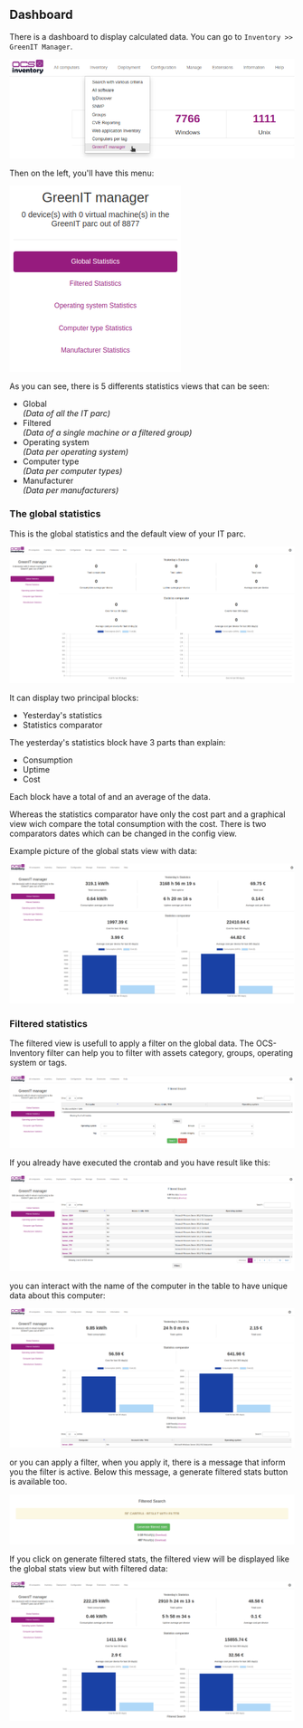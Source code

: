## Dashboard
There is a dashboard to display calculated data. You can go to `Inventory >> GreenIT Manager`.

![](../../../img/server/greenit/dashboard_1.png)

Then on the left, you'll have this menu:

![](../../../img/server/greenit/dashboard_2.png)

As you can see, there is 5 differents statistics views that can be seen:
- Global <br> *(Data of all the IT parc)*
- Filtered <br> *(Data of a single machine or a filtered group)*
- Operating system <br> *(Data per operating system)*
- Computer type <br> *(Data per computer types)*
- Manufacturer <br> *(Data per manufacturers)*

### The global statistics
This is the global statistics and the default view of your IT parc.

![](../../../img/server/greenit/dashboard_global_1.png)

It can display two principal blocks:
- Yesterday's statistics
- Statistics comparator

The yesterday's statistics block have 3 parts than explain:
- Consumption
- Uptime
- Cost

Each block have a total of and an average of the data.

Whereas the statistics comparator have only the cost part and a graphical view wich compare the total consumption with the cost. There is two comparators dates which can be changed in the config view.

Example picture of the global stats view with data:

![](../../../img/server/greenit/dashboard_global_2.png)

### Filtered statistics
The filtered view is usefull to apply a filter on the global data. The OCS-Inventory filter can help you to filter with assets category, groups, operating system or tags.

![](../../../img/server/greenit/dashboard_filtered_1.png)

If you already have executed the crontab and you have result like this:

![](../../../img/server/greenit/dashboard_filtered_2.png)

you can interact with the name of the computer in the table to have unique data about this computer:

![](../../../img/server/greenit/dashboard_filtered_3.png)

or you can apply a filter, when you apply it, there is a message that inform you the filter is active. Below this message, a generate filtered stats button is available too.

![](../../../img/server/greenit/dashboard_filtered_4.png)

If you click on generate filtered stats, the filtered view will be displayed like the global stats view but with filtered data:

![](../../../img/server/greenit/dashboard_filtered_5.png)
